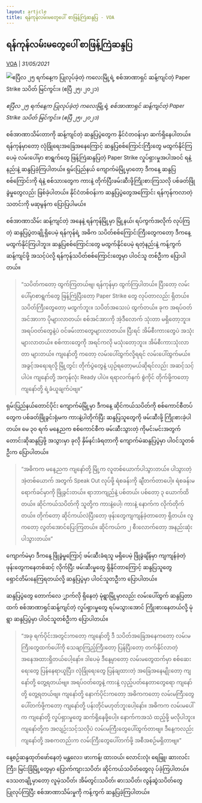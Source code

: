 ```yaml
---
layout: article
title: ရန်ကုန်လမ်းမတွေပေါ် စာဖြန့်ကြဲဆန္ဒပြ - VOA
---
```


## ရန်ကုန်လမ်းမတွေပေါ် စာဖြန့်ကြဲဆန္ဒပြ

[VOA](https://burmese.voanews.com/a/yangon-myanmar-military-coup-protest-paper-strike/5910804.html) | _31/05/2021_
        
![ဧပြီလ ၂၅ ရက်နေ့က ပြုလုပ်ခဲ့တဲ့ ကလေးမြို့ရဲ့ စစ်အာဏာရှင် ဆန့်ကျင်တဲ့ Paper Strike သပိတ် မြင်ကွင်း။ (ဧပြီ ၂၅၊ ၂၀၂၁)](https://gdb.voanews.com/20C71F78-3483-4F35-9389-E9BC4041AFC9_w1080_h608_s.jpg)

_ဧပြီလ ၂၅ ရက်နေ့က ပြုလုပ်ခဲ့တဲ့ ကလေးမြို့ရဲ့ စစ်အာဏာရှင် ဆန့်ကျင်တဲ့ Paper Strike သပိတ် မြင်ကွင်း။ (ဧပြီ ၂၅၊ ၂၀၂၁)_

စစ်အာဏာသိမ်းတာကို ဆန့်ကျင်တဲ့ ဆန္ဒပြပွဲတွေက နိုင်ငံတဝန်းမှာ ဆက်ရှိနေပါတယ်။ ရန်ကုန်မှာတော့ လုံခြုံရေးအခြေအနေကြောင့် ဆန္ဒပြစစ်ကြောင်းကြီးတွေ မထွက်နိုင်ကြပေမဲ့ လမ်းပေါ်မှာ စာရွက်တွေ ဖြန့်ကြဲဆန္ဒပြတဲ့ Paper Strike လှုပ်ရှားမှုအပါအဝင် ရနဲ့နည်းနဲ့ ဆန္ဒပြခဲ့ကြပါတယ်။ ရှမ်းပြည်နယ် ကျောက်မဲမြို့မှာတော့ ဒီကနေ့ ဆန္ဒပြစစ်ကြောင်းကို ရဲနဲ့ စစ်သားတွေက ကားနဲ့ တိုက်ပြီးဖမ်းဆီးဖို့ကြိုးစားကြသလို ပစ်ခတ်ဖြိုခွဲမှုတွေလည်း ဖြစ်ခဲ့ပါတယ်။ နိုင်ငံတစ်ဝန်းက ဆန္ဒပြပွဲတွေအကြောင်း ရန်ကုန်ကလာတဲ့ သတင်းကို မဆုမွန်က ပြောပြပါမယ်။

စစ်အာဏာသိမ်း ဆန့်ကျင်တဲ့ အနေနဲ့ ရန်ကုန်မြို့မှာ မြို့နယ်၊ ရပ်ကွက်အလိုက် လုပ်ကြတဲ့ ဆန္ဒပြပွဲတချို့ရှိပေမဲ့ ရန်ကုန်ရဲ့ အဓိက သပိတ်စစ်ကြောင်းကြီးတွေကတော့ ဒီကနေ့ မထွက်နိုင်ကြပါဘူး။ ဆန္ဒပြစစ်ကြောင်းတွေ မထွက်နိုင်ပေမဲ့ ရတဲ့နည်းနဲ့ ကန့်ကွက် ဆန့်ကျင်ဖို့ အသင့်ပဲလို့ ရန်ကုန်သပိတ်စစ်ကြောင်းတွေမှာ ပါဝင်သူ တစ်ဦးက ပြောပါတယ်။

> “သပိတ်ကတော့ ထွက်ကြတယ်ဗျ၊ ရန်ကုန်မှာ ထွက်ကြပါတယ်။ ပြီးတော့ လမ်းပေါ်မှာစာရွက်တွေ ဖြန့်ကြဲပြီးတော့ Paper Strike တွေ လုပ်တာလည်း ရှိတယ်။ သပိတ်ကြီးတွေတော့ မထွက်ဘူး။ သပိတ်အသေးပဲ ထွက်တယ်။ ခုက အရပ်ဝတ်အင်အားက ပိုများလာတယ်၊ စစ်အင်အားကို အဲ့ဒီလောက် သုံးတာ မရှိတော့ဘူး။ အရပ်ဝတ်တွေနဲ့ပဲ ဝင်ဖမ်းတာတွေများလာတယ်။ ပြီးရင် အိမ်စီးကားတွေပဲ အသုံးများလာတယ်။ စစ်ကားတွေကို အရင်ကလို မသုံးတော့ဘူး။ အိမ်စီးကားသုံးလာတာ များတယ်။ ကျနော်တို့ ကတော့ လမ်းပေါ်ထွက်လို့ရရင် လမ်းပေါ်ထွက်မယ်။ အခွင့်အရေးရလို့ မြို့တွင်း တိုက်ပွဲတွေနဲ့ ယှဉ်ရတော့မယ်ဆိုရင်လည်း အဆင့်သင့်ပါပဲ။ ကျနော်တို့ အကုန်လုံး Ready ပါပဲ။ ရရာလက်နက် စွဲကိုင် တိုက်ဖို့ကတော့ ကျနော်တို့ ရဲ့ခံယူချက်ပဲဗျ။”

ရှမ်းပြည်နယ်တောင်ပိုင်း ကျောက်မဲမြို့မှာ ဒီကနေ့ ဆိုင်ကယ်သပိတ်ကို စစ်ကောင်စီတပ်တွေက ပစ်ခတ်ဖြိုခွင်းရုံမက ကားနဲ့ပါတိုက်ပြီး ဆန္ဒပြသူတွေကို ဖမ်းဆီးဖို့ ကြိုးစားခဲ့ပါတယ်။ မေ ၃၀ ရက် မနေ့ညက စစ်ကောင်စီက ဖမ်းဆီးသွားတဲ့ ကိုမင်းမင်းအတွက် တောင်းဆိုဆန္ဒပြဖို့ အသွားမှာ ခုလို နှိမ်နင်းခံရတာကို ကျောက်မဲဆန္ဒပြပွဲမှာ ပါဝင်သူတစ်ဦးက ပြောပါတယ်။

> “အဓိကက မနေ့ညက ကျနော်တို့ မြို့က လူတစ်ယောက်ပါသွားတယ်။ ပါသွားတဲ့ အဲ့တစ်ယောက် အတွက် Speak Out လုပ်ဖို့ ရဲစခန်းကို ချီတက်တာပေါ့။ ရဲစခန်းမရောက်ခင်မှာကို ဖြိုခွင်းတယ်။ ရာဘာကျည်နဲ့ ပစ်တယ်၊ ပစ်တော့ ၃ ယောက်ထိတယ်။ ဆိုင်ကယ်သပိတ်ကို သူတို့က ကားနဲ့ပေါ့၊ ကားနဲ့ နောက်က လိုက်တိုက်တယ်။ တိုက်တော့ ဆိုင်ကယ်လဲပြီးတော့ ဖုန်းတွေကျကျန်ခဲ့တာတော့ ရှိတယ်။ လူကတော့ လွတ်အောင်ပြေးကြတယ်။ ဆိုင်ကယ်က ၂ စီးလောက်တော့ အနည်းဆုံးပါသွားတယ်။”

ကျောက်မဲမှာ ဒီကနေ့ ဖြိုခွဲမှုကြောင့် ဖမ်းဆီးခံရသူ မရှိပေမဲ့ ဖြိုခွဲချိန်မှာ ကျကျန်ခဲ့တဲ့ ဖုန်းတွေကနေတစ်ဆင့် လိုက်ပြီး ဖမ်းဆီးမှုတွေ ရှိနိုင်တာကြောင့် ဆန္ဒပြသူတွေ ရှောင်တိမ်းနေကြရတယ်လို့ ဆန္ဒပြပွဲမှာ ပါဝင်သူတဦးက ပြောပါတယ်။

ဆန္ဒပြပွဲတွေ တောက်လေ ျှာက်လို ရှိနေတဲ့ မုံရွာမြို့မှာလည်း လမ်းပေါ်ထွက် ဆန္ဒပြတာထက် စစ်အာဏာရှင်ဆန့်ကျင်တဲ့ လှုပ်ရှားမှုတွေ ရပ်မသွားအောင် ကြိုးစားနေတယ်လို့ မုံရွာ ဆန္ဒပြပွဲမှာ ပါဝင်သူတစ်ဦးက ပြောပါတယ်။

> “အခု ရက်ပိုင်းအတွင်းကတော့ ကျနော်တို့ ဒီ သပိတ်အခြေအနေကတော့ လမ်းမကြီးတွေထက်ပေါ်ကို သေချာကြည့်ကြီးတော့ ပြန်ပြီးတော့ တက်နိုင်လာတဲ့ အနေအထားရှိတယ်ပေါ့နော်။ ဒါပေမဲ့ ဒီနေ့မှာတော့ လမ်းမတွေထက်မှာ စစ်ဆေးရေးတွေ ပြန်နေရာယူပြီး၊ လုံခြုံရေးတွေ ပြန်ချထားတဲ့ အခြေအနေမျိုးတော့ ကျနော်တို့ တွေ့ရတယ်ဗျ။ အရပ်ဝတ်တွေနဲ့ ကားနဲ့ လှည့်ပတ်နေတာတွေရော ကျနော်တို့ တွေ့ရတယ်ဗျ။ ကျနော်တို့ နောက်ပိုင်းကတော့ အဓိကကတော့ လမ်းမကြီးတွေပေါ်တက်ဖို့ကတော့ ကျနော်တို့ ပန်းတိုင်မဟုတ်ဘူးပေါ့နော်။ အဓိကက လမ်းမပေါ်က ကျနော်တို့ လှုပ်ရှားမှုတွေ ဆက်ရှိနေဖို့ပေါ့။ နောက်ကအသံ ထည့်ဖို့ မလိုပါဘူး။ ကျနော်တို့က အလျဉ်းသင့်သလိုပဲ လမ်းမကြီးတွေပေါ်ထွက်တာဗျ။ ဒီနေ့ကလည်း ကျနော်တို့ အစကတည်းက လမ်းကြီးတွေပေါ်တက်ဖို့ အစီအစဉ်မရှိတာဗျ။”

နေ့စဉ်ဆန္ဒထုတ်ဖော်နေတဲ့ မန္တလေး၊ ဖားကန့်၊ ထားဝယ်၊ လောင်းလုံ၊ ရေဖြူ၊ ဆားလင်းကြီး၊ မြင်းခြံမြို့တွေမှာ ပြောက်ကျားသပိတ်၊ ဆိုင်ကယ်သပိတ်တွေလု ပ်ခဲ့ကြပါတယ်။ ဒေသတချို့မှာတော့ လူမဲ့သပိတ်၊ အိမ်တွင်းသပိတ်၊ ဓားသပိတ်၊ လွန်ဆွဲသပိတ်တွေပြုလုပ်ကြပြီး စစ်အာဏာသိမ်းမှုကို ကန့်ကွက် ဆန္ဒပြခဲ့ကြပါတယ်။